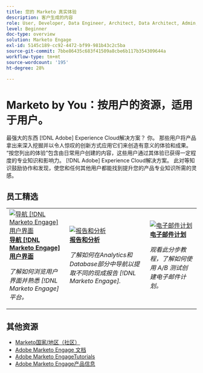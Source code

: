 ```yaml
---
title: 您的 Marketo 真实体验
description: 客户生成的内容
role: User, Developer, Data Engineer, Architect, Data Architect, Admin, Leader
level: Beginner
doc-type: overview
solution: Marketo Engage
exl-id: 5145c189-cc92-4472-bf99-981b43c2c5ba
source-git-commit: 7bbe86435c683f41509a8cbe6b117b354309644a
workflow-type: tm+mt
source-wordcount: '195'
ht-degree: 28%

---
```


# Marketo by You：按用户的资源，适用于用户。

最强大的东西 [!DNL Adobe] Experience Cloud解决方案？ 你。 那些用户将产品拿出来深入挖掘并以令人惊叹的创新方式应用它们来创造有意义的体验和成果。 “按您列出的体验”包含由日常用户创建的内容，这些用户通过其体验已获得一定程度的专业知识和影响力。 [!DNL Adobe] Experience Cloud解决方案。 此对等知识鼓励协作和发现，使您和任何其他用户都能找到提升您的产品专业知识所需的灵感。

<div id="recs-overview-body-1"></div>
<div id="recs-overview-body-2"></div>
<div id="recs-overview-body-3"></div>
<div id="recs-overview-body-4"></div>
<div id="recs-overview-body-5"></div>
<div id="recs-overview-body-6"></div>

<div id="staff-picks-section">

## 员工精选

<table>
<tr>
  <td>
    <a href="/help/marketo/fundamentals/ui-navigation.md">
      <img alt="导航 [!DNL Marketo Engage] 用户界面" src="https://video.tv.adobe.com/v/3419131?format=jpeg" />
    </a>
    <div>
      <a href="/help/marketo/fundamentals/ui-navigation.md">
    <strong>导航 [!DNL Marketo Engage] 用户界面</strong>
    </a>
    </div>
    <p>
    <em>了解如何浏览用户界面并熟悉 [!DNL Marketo Engage] 平台。</em>
    <p>
  </td>
  <td>
    <a href="/help/marketo/reporting/reporting-and-analytics.md">
      <img alt="报告和分析" src="https://video.tv.adobe.com/v/3419295?format=jpeg" />
    </a>
    <div>
      <a href="/help/marketo/reporting/reporting-and-analytics.md">
    <strong>报告和分析</strong>
    </a>
    </div>
    <p>
    <em>了解如何在Analytics和Database部分中导航以提取不同的现成报告 [!DNL Marketo Engage].</em>
    <p>
  </td>
  <td>
    <a href="/help/marketo/programs/email-programs.md">
      <img alt="电子邮件计划" src="https://video.tv.adobe.com/v/3419440?format=jpeg" />
    </a>
    <div>
      <a href="/help/marketo/programs/email-programs.md">
    <strong>电子邮件计划</strong>
    </a>
    </div>
    <p>
    <em>观看此分步教程，了解如何使用 A/B 测试创建电子邮件计划。</em>
    <p>
  </td>
</tr>
</table>

</div>

## 其他资源

* [Marketo国家/地区（社区）](https://nation.marketo.com/)
* [Adobe Marketo Engage 文档](https://experienceleague.adobe.com/docs/marketo-engage.html)
* [Adobe Marketo EngageTutorials](https://experienceleague.adobe.com/docs/marketo-learn/tutorials/overview.html)
* [Adobe Marketo Engage产品信息](https://business.adobe.com/products/marketo/adobe-marketo.html)
